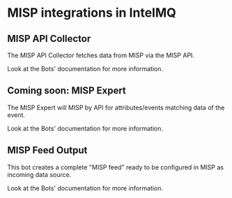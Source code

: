# MISP integrations in IntelMQ

## MISP API Collector

The MISP API Collector fetches data from MISP via the MISP API.

Look at the Bots' documentation for more information.

## Coming soon: MISP Expert

The MISP Expert will MISP by API for attributes/events matching data of the event.

Look at the Bots' documentation for more information.

## MISP Feed Output

This bot creates a complete "MISP feed" ready to be configured in MISP as incoming data source.

Look at the Bots' documentation for more information.
